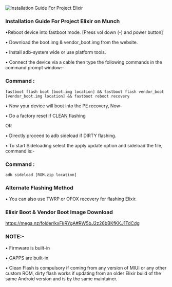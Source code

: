 ![Installation Guide For Project Elixir](https://i.imgur.com/3UmK6nS.png "Installation")

### Installation Guide For Project Elixir on Munch

•Reboot device into fastboot mode.
[Press vol down (-) and power button]

• Download the boot.img & vendor_boot.img from the website.

• Install adb-system wide or use platform tools. 

• Connect the device via a cable then type the following commands in the command prompt window:-

### Command :

```
fastboot flash boot [boot.img location] && fastboot flash vendor_boot [vendor_boot.img location] && fastboot reboot recovery
```

• Now your device will boot into the PE recovery, Now-

• Do a factory reset if CLEAN flashing

OR

• Directly proceed to adb sideload if DIRTY flashing.

• To start Sideloading select the apply update option and sideload the file, command is:-

### Command :

```
adb sideload [ROM.zip location]
```

### Alternate Flashing Method

• You can also use TWRP or OFOX recovery for flashing Elixir.


### Elixir Boot & Vendor Boot Image Download 

https://mega.nz/folder/kxFkRYgA#RW5bJ2z26bBKfKKJ1TdCdg


### NOTE:-
• Firmware is built-in

• GAPPS are built-in

• Clean Flash is compulsory if coming from any version of MIUI or any other custom ROM, dirty flash works if updating from an older Elixir build of the same Android version and is by the same maintainer.

